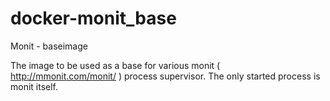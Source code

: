 docker-monit_base
=================

Monit  -  baseimage

The image to be used as a base for various monit ( http://mmonit.com/monit/ ) process supervisor.
The only  started process is monit itself.


